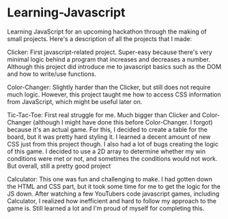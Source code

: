 # Learning-Javascript
Learning JavaScript for an upcoming hackathon through the making of small projects. Here's a description of all the projects that I made:

Clicker: First javascript-related project. Super-easy because there's very minimal logic behind a program that increases and decreases a number. Although this project did introduce me to javascript basics such as the DOM and how to write/use functions.

Color-Changer: Slightly harder than the Clicker, but still does not require much logic. However, this project taught me how to access CSS information from JavaScript, which might be useful later on.

Tic-Tac-Toe: First real struggle for me. Much bigger than Clicker and Color-Changer (although I might have done this before Color-Changer. I forgot) because it's an actual game. For this, I decided to create a table for the board, but it was pretty hard styling it. I learned a decent amount of new CSS just from this project though. I also had a lot of bugs creating the logic of this game. I decided to use a 2D array to determine whether my win conditions were met or not, and sometimes the conditions would not work. But overall, still a pretty good project 

Calculator: This one was fun and challenging to make. I had gotten down the HTML and CSS part, but it took some time for me to get the logic for the JS down. After watching a few YouTubers code javascript games, including Calculator, I realized how inefficient and hard to follow my approach to the game is. Still learned a lot and I'm proud of myself for completing this.  




